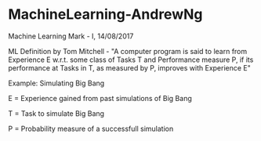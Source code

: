 # MachineLearning-AndrewNg
Machine Learning Mark - I, 14/08/2017

ML Definition by Tom Mitchell - "A computer program is said to learn from Experience E w.r.t. some class of Tasks T and Performance measure P, if its performance at Tasks in T, as measured by P, improves with Experience E"

Example: Simulating Big Bang

E = Experience gained from past simulations of Big Bang

T = Task to simulate Big Bang

P = Probability measure of a successfull simulation

